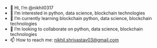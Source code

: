 - 👋 Hi, I’m @nikhil0317
- 👀 I’m interested in python, data science, blockchain technologies
- 🌱 I’m currently learning blockchain python, data science, blockchain technologies
- 💞️ I’m looking to collaborate on python, data science, blockchain technologies
- 📫 How to reach me: nikhil.shrivastav03@gmail.com

<!---
nikhil0317/nikhil0317 is a ✨ special ✨ repository because its `README.md` (this file) appears on your GitHub profile.
You can click the Preview link to take a look at your changes.
--->
